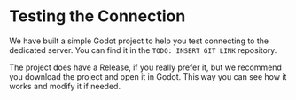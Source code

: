 # Testing the Connection

We have built a simple Godot project to help you test connecting to the dedicated server. You can find it in the `TODO: INSERT GIT LINK` repository.

The project does have a Release, if you really prefer it, but we recommend you download the project and open it in Godot. This way you can see how it works and modify it if needed.